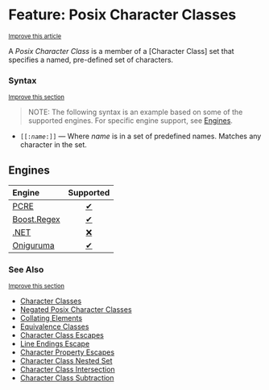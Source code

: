 # Feature: Posix Character Classes
<sup>[Improve this article](https://github.com/rbuckton/regexp-features/edit/main/src/features/character-classes/posix-character-classes.md)</sup>

<!--
'Posix Character Classes' sources:
  - [](../../src/features/character-classes/posix-character-classes.md)
-->


<!--
'name' sources:
  - [](../../src/features/character-classes/posix-character-classes.md)
-->


<!--
'description' sources:
  - [](../../src/features/character-classes/posix-character-classes.md)
-->

A <dfn>Posix Character Class</dfn> is a member of a [Character Class] set that specifies a named, pre-defined set of characters.

### Syntax
<sup>[Improve this section](https://github.com/rbuckton/regexp-features/edit/main/src/features/character-classes/posix-character-classes.md)</sup>

<!--
'syntax' sources:
  - [](../../src/features/character-classes/posix-character-classes.md)
-->


> NOTE: The following syntax is an example based on some of the supported engines. For specific engine support, see [Engines](#engines).

- <code>\[\[:<em>name</em>:\]\]</code> &mdash; Where *name* is in a set of predefined names. Matches any character in the set.

## Engines

| Engine | Supported |
|:-------|:---------:|
| [PCRE](../engines/pcre.md) | [✔](engines/pcre.md#feature-posix-character-classes) |
| [Boost.Regex](../engines/boost.regex.md) | [✔](engines/boost.regex.md#feature-posix-character-classes) |
| [.NET](../engines/dotnet.md) | [❌](engines/dotnet.md#feature-posix-character-classes) |
| [Oniguruma](../engines/oniguruma.md) | [✔](engines/oniguruma.md#feature-posix-character-classes) |

### See Also

<sup>[Improve this section](https://github.com/rbuckton/regexp-features/edit/main/src/features/character-classes/posix-character-classes.md)</sup>

<!--
'see_also' sources:
  - [](../../src/features/character-classes/posix-character-classes.md)
-->

- [Character Classes]
- [Negated Posix Character Classes]
- [Collating Elements]
- [Equivalence Classes]
- [Character Class Escapes]
- [Line Endings Escape]
- [Character Property Escapes]
- [Character Class Nested Set]
- [Character Class Intersection]
- [Character Class Subtraction]

[Anchors]: ./anchors.md
[Buffer Boundaries]: ./buffer-boundaries.md
[Word Boundaries]: ./word-boundaries.md
[Text Segment Boundaries]: ./text-segment-boundaries.md
[Continuation Escape]: ./continuation-escape.md
[Alternatives]: ./alternatives.md
[Wildcard]: ./wildcard.md
[Character Classes]: ./character-classes.md
[Posix Character Classes]: ./posix-character-classes.md
[Negated Posix Character Classes]: ./negated-posix-character-classes.md
[Collating Elements]: ./collating-elements.md
[Equivalence Classes]: ./equivalence-classes.md
[Character Class Escapes]: ./character-class-escapes.md
[Line Endings Escape]: ./line-endings-escape.md
[Character Property Escapes]: ./character-property-escapes.md
[Character Class Nested Set]: ./character-class-nested-set.md
[Character Class Intersection]: ./character-class-intersection.md
[Character Class Subtraction]: ./character-class-subtraction.md
[Quoted Characters]: ./quoted-characters.md
[Quantifiers]: ./quantifiers.md
[Lazy Quantifiers]: ./lazy-quantifiers.md
[Possessive Quantifiers]: ./possessive-quantifiers.md
[Capturing Groups]: ./capturing-groups.md
[Named Capturing Groups]: ./named-capturing-groups.md
[Non-Capturing Groups]: ./non-capturing-groups.md
[Backreferences]: ./backreferences.md
[Comments]: ./comments.md
[Line Comments]: ./line-comments.md
[Modifiers]: ./modifiers.md
[Branch Reset]: ./branch-reset.md
[Lookahead]: ./lookahead.md
[Lookbehind]: ./lookbehind.md
[Non-Backtracking Expressions]: ./non-backtracking-expressions.md
[Recursion]: ./recursion.md
[Conditional Expressions]: ./conditional-expressions.md
[Subroutines]: ./subroutines.md
[Callouts]: ./callouts.md
[Flags]: ./flags.md

[article:Anchors]: ./anchors.md
[article:Buffer Boundaries]: ./buffer-boundaries.md
[article:Word Boundaries]: ./word-boundaries.md
[article:Text Segment Boundaries]: ./text-segment-boundaries.md
[article:Continuation Escape]: ./continuation-escape.md
[article:Alternatives]: ./alternatives.md
[article:Wildcard]: ./wildcard.md
[article:Character Classes]: ./character-classes.md
[article:Posix Character Classes]: ./posix-character-classes.md
[article:Negated Posix Character Classes]: ./negated-posix-character-classes.md
[article:Collating Elements]: ./collating-elements.md
[article:Equivalence Classes]: ./equivalence-classes.md
[article:Character Class Escapes]: ./character-class-escapes.md
[article:Line Endings Escape]: ./line-endings-escape.md
[article:Character Property Escapes]: ./character-property-escapes.md
[article:Character Class Nested Set]: ./character-class-nested-set.md
[article:Character Class Intersection]: ./character-class-intersection.md
[article:Character Class Subtraction]: ./character-class-subtraction.md
[article:Quoted Characters]: ./quoted-characters.md
[article:Quantifiers]: ./quantifiers.md
[article:Lazy Quantifiers]: ./lazy-quantifiers.md
[article:Possessive Quantifiers]: ./possessive-quantifiers.md
[article:Capturing Groups]: ./capturing-groups.md
[article:Named Capturing Groups]: ./named-capturing-groups.md
[article:Non-Capturing Groups]: ./non-capturing-groups.md
[article:Backreferences]: ./backreferences.md
[article:Comments]: ./comments.md
[article:Line Comments]: ./line-comments.md
[article:Modifiers]: ./modifiers.md
[article:Branch Reset]: ./branch-reset.md
[article:Lookahead]: ./lookahead.md
[article:Lookbehind]: ./lookbehind.md
[article:Non-Backtracking Expressions]: ./non-backtracking-expressions.md
[article:Recursion]: ./recursion.md
[article:Conditional Expressions]: ./conditional-expressions.md
[article:Subroutines]: ./subroutines.md
[article:Callouts]: ./callouts.md
[article:Flags]: ./flags.md